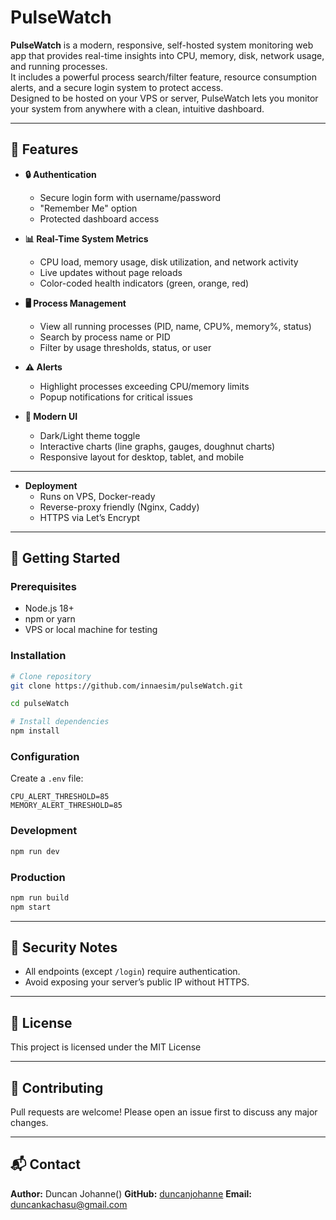 
# PulseWatch

**PulseWatch** is a modern, responsive, self-hosted system monitoring web app that provides real-time insights into CPU, memory, disk, network usage, and running processes.  
It includes a powerful process search/filter feature, resource consumption alerts, and a secure login system to protect access.  
Designed to be hosted on your VPS or server, PulseWatch lets you monitor your system from anywhere with a clean, intuitive dashboard.

---

## 🌟 Features

- **🔒 Authentication**
  - Secure login form with username/password
  - "Remember Me" option
  - Protected dashboard access

- **📊 Real-Time System Metrics**
  - CPU load, memory usage, disk utilization, and network activity
  - Live updates without page reloads
  - Color-coded health indicators (green, orange, red)

- **🖥 Process Management**
  - View all running processes (PID, name, CPU%, memory%, status)
  - Search by process name or PID
  - Filter by usage thresholds, status, or user

- **⚠️ Alerts**
  - Highlight processes exceeding CPU/memory limits
  - Popup notifications for critical issues

- **🎨 Modern UI**
  - Dark/Light theme toggle
  - Interactive charts (line graphs, gauges, doughnut charts)
  - Responsive layout for desktop, tablet, and mobile

---

- **Deployment**
  - Runs on VPS, Docker-ready
  - Reverse-proxy friendly (Nginx, Caddy)
  - HTTPS via Let’s Encrypt

---

## 🚀 Getting Started

### Prerequisites
- Node.js 18+  
- npm or yarn  
- VPS or local machine for testing

### Installation
```bash
# Clone repository
git clone https://github.com/innaesim/pulseWatch.git

cd pulseWatch

# Install dependencies
npm install
````

### Configuration

Create a `.env` file:

```env
CPU_ALERT_THRESHOLD=85
MEMORY_ALERT_THRESHOLD=85
```

### Development

```bash
npm run dev

```

### Production

```bash
npm run build
npm start
```
---

## 🔐 Security Notes

* All endpoints (except `/login`) require authentication.
* Avoid exposing your server’s public IP without HTTPS.

---

## 📄 License

This project is licensed under the MIT License

---

## 🤝 Contributing

Pull requests are welcome! Please open an issue first to discuss any major changes.

---

## 📬 Contact

**Author:** Duncan Johanne()
**GitHub:** [duncanjohanne](https://github.com/duncanjohanne)
**Email:** [duncankachasu@gmail.com](mailto:duncankachasu@gmail.com)
